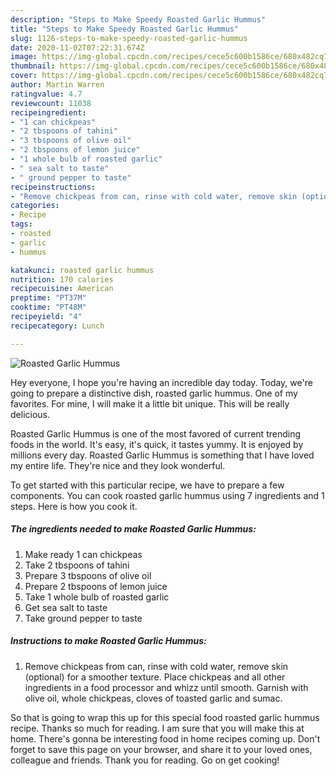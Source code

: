 ```yaml
---
description: "Steps to Make Speedy Roasted Garlic Hummus"
title: "Steps to Make Speedy Roasted Garlic Hummus"
slug: 1126-steps-to-make-speedy-roasted-garlic-hummus
date: 2020-11-02T07:22:31.674Z
image: https://img-global.cpcdn.com/recipes/cece5c600b1586ce/680x482cq70/roasted-garlic-hummus-recipe-main-photo.jpg
thumbnail: https://img-global.cpcdn.com/recipes/cece5c600b1586ce/680x482cq70/roasted-garlic-hummus-recipe-main-photo.jpg
cover: https://img-global.cpcdn.com/recipes/cece5c600b1586ce/680x482cq70/roasted-garlic-hummus-recipe-main-photo.jpg
author: Martin Warren
ratingvalue: 4.7
reviewcount: 11038
recipeingredient:
- "1 can chickpeas"
- "2 tbspoons of tahini"
- "3 tbspoons of olive oil"
- "2 tbspoons of lemon juice"
- "1 whole bulb of roasted garlic"
- " sea salt to taste"
- " ground pepper to taste"
recipeinstructions:
- "Remove chickpeas from can, rinse with cold water, remove skin (optional) for a smoother texture. Place chickpeas and all other ingredients in a food processor and whizz until smooth. Garnish with olive oil, whole chickpeas, cloves of toasted garlic and sumac."
categories:
- Recipe
tags:
- roasted
- garlic
- hummus

katakunci: roasted garlic hummus 
nutrition: 170 calories
recipecuisine: American
preptime: "PT37M"
cooktime: "PT48M"
recipeyield: "4"
recipecategory: Lunch

---
```



![Roasted Garlic Hummus](https://img-global.cpcdn.com/recipes/cece5c600b1586ce/680x482cq70/roasted-garlic-hummus-recipe-main-photo.jpg)

Hey everyone, I hope you're having an incredible day today. Today, we're going to prepare a distinctive dish, roasted garlic hummus. One of my favorites. For mine, I will make it a little bit unique. This will be really delicious.

Roasted Garlic Hummus is one of the most favored of current trending foods in the world. It's easy, it's quick, it tastes yummy. It is enjoyed by millions every day. Roasted Garlic Hummus is something that I have loved my entire life. They're nice and they look wonderful.




To get started with this particular recipe, we have to prepare a few components. You can cook roasted garlic hummus using 7 ingredients and 1 steps. Here is how you cook it.

<!--inarticleads1-->

##### The ingredients needed to make Roasted Garlic Hummus:

1. Make ready 1 can chickpeas
1. Take 2 tbspoons of tahini
1. Prepare 3 tbspoons of olive oil
1. Prepare 2 tbspoons of lemon juice
1. Take 1 whole bulb of roasted garlic
1. Get  sea salt to taste
1. Take  ground pepper to taste




<!--inarticleads2-->

##### Instructions to make Roasted Garlic Hummus:

1. Remove chickpeas from can, rinse with cold water, remove skin (optional) for a smoother texture. Place chickpeas and all other ingredients in a food processor and whizz until smooth. Garnish with olive oil, whole chickpeas, cloves of toasted garlic and sumac.




So that is going to wrap this up for this special food roasted garlic hummus recipe. Thanks so much for reading. I am sure that you will make this at home. There's gonna be interesting food in home recipes coming up. Don't forget to save this page on your browser, and share it to your loved ones, colleague and friends. Thank you for reading. Go on get cooking!
